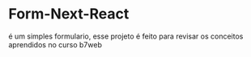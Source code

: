 # Form-Next-React
é um simples formulario, esse projeto é feito para revisar os conceitos aprendidos no curso b7web
